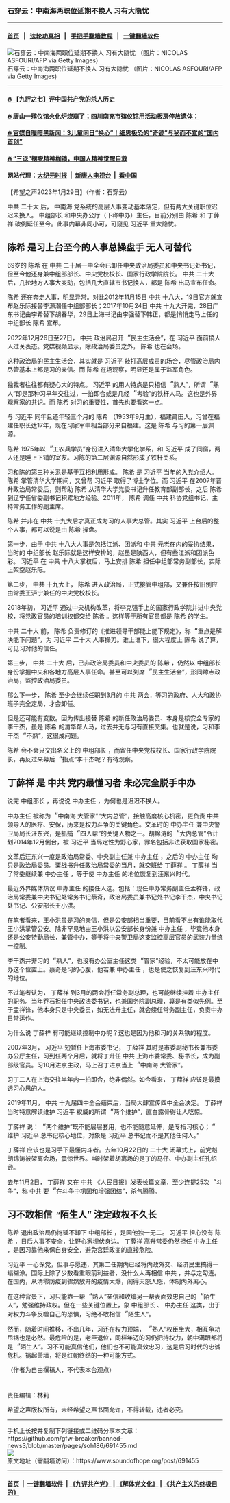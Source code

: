 ### 石穿云：中南海两职位延期不换人 习有大隐忧
------------------------

#### [首页](https://github.com/gfw-breaker/banned-news3/blob/master/README.md) &nbsp;&nbsp;|&nbsp;&nbsp; [法轮功真相](https://github.com/begood0513/basic/blob/master/README.md)  &nbsp;&nbsp;|&nbsp;&nbsp; [手把手翻墙教程](https://github.com/gfw-breaker/guides/wiki)  &nbsp;&nbsp;|&nbsp;&nbsp; [一键翻墙软件](https://github.com/gfw-breaker/nogfw/blob/master/README.md)  



<div><img alt="石穿云：中南海两职位延期不换人 习有大隐忧 （图片：NICOLAS ASFOURI/AFP via Getty Images)" src="https://img.soundofhope.org/2023-01/gettyimages-1213417836-594x594-1675004214337.jpg"/>
<br/><figcaption class="caption">
 石穿云：中南海两职位延期不换人 习有大隐忧 （图片：NICOLAS ASFOURI/AFP via Getty Images)
</figcaption></div><hr/>

#### [ 🔥  【九評之七】评中国共产党的杀人历史](http://45.63.98.24:10000/videos/res1/news/../../res/jiuping/index.html?202301300740)

#### [ 🔥  唐山一殡仪馆火化炉烧崩了；四川南充市殡仪馆用活动板房停放遗体；](http://45.63.98.24:10000/videos/res1/news/../../res1/corona/index.html?202301300740)

#### [ 🔥  官媒自曝暗黑新闻：3儿童同日“换心”！细思极恐的“奇迹”与秘而不宣的“国内首创”](http://45.63.98.24:10000/videos/res1/news/../../res/Organs/index.html?202301300740)

#### [ 🔥  “三退”摆脱精神枷锁，中国人精神觉醒自救](http://45.63.98.24:10000/videos/res1/news/../../res1/tui/index.html?202301300740)

#### 网站代理：[大纪元时报](http://45.63.98.24:85/gb/?202301300740) &nbsp;|&nbsp; [新唐人电视台](http://45.63.98.24:8808/gb/?202301300740) &nbsp;|&nbsp; [看中国](http://45.63.98.24:8300/?202301300740)

<div><div class="Content__Wrapper sc-1bvya0-0 elmmKw article_body" itemprop="articleBody">
 <div id="post_place_1">
 </div>
 <p class="meta-top">
  <span class="meta">
   【希望之声2023年1月29日】（作者：石穿云）
  </span>
 </p>
 <p class="a" style="border:none;padding:0cm">
  <ok href="/term/1059">
   中共
  </ok>
  <ok href="/term/294559">
   二十大
  </ok>
  后，
  <ok href="/term/3731">
   中南海
  </ok>
  党系统的高层人事变动基本落定，但有两大关键职位迟迟未换人。
  <ok href="/term/70587">
   中组部长
  </ok>
  和中央办公厅（下称中办）主任，目前分别由
  <ok href="/term/49537">
   陈希
  </ok>
  和
  <ok href="/term/39601">
   丁薛祥
  </ok>
  破例延任至今。此事内幕非同小可，可窥见
  <ok href="/term/1063">
   习近平
  </ok>
  重大隐忧。
 </p>
 <h2>
  <ok href="/term/49537">
   陈希
  </ok>
  是习上台至今的人事总操盘手 无人可替代
 </h2>
 <p>
  69岁的
  <ok href="/term/49537">
   陈希
  </ok>
  在
  <ok href="/term/1059">
   中共
  </ok>
  二十届一中全会已卸任中央政治局委员和中央书记处书记，但至今他还身兼中组部部长、中央党校校长、国家行政学院院长。
  <ok href="/term/1059">
   中共
  </ok>
  <ok href="/term/294559">
   二十大
  </ok>
  后，几轮地方人事大变动，包括几大直辖市书记换人，都是
  <ok href="/term/49537">
   陈希
  </ok>
  出马宣布任命。
 </p>
 <p>
  <ok href="/term/49537">
   陈希
  </ok>
  还在奔走人事，明显异常。对比2012年11月15日
  <ok href="/term/1059">
   中共
  </ok>
  十八大，19日官方就宣布赵乐际接替李源潮任中组部部长；2017年10月24日
  <ok href="/term/1059">
   中共
  </ok>
  十九大开完，28日广东书记由李希替下胡春华，29日上海书记由李强替下韩正，都是悄悄走马上任的
  <ok href="/term/70587">
   中组部长
  </ok>
  <ok href="/term/49537">
   陈希
  </ok>
  宣布。
 </p>
 <p>
  2022年12月26日至27日，
  <ok href="/term/1059">
   中共
  </ok>
  政治局召开
  <span dir="RTL" lang="AR-SA" style="font-size:13.0pt">
   “
  </span>
  民主生活会”，在
  <ok href="/term/1063">
   习近平
  </ok>
  面前搞人人过关表态。党媒视频显示，除政治局委员之外，
  <ok href="/term/49537">
   陈希
  </ok>
  也在会场。
 </p>
 <p>
  这种政治局的民主生活会，其实就是
  <ok href="/term/1063">
   习近平
  </ok>
  敲打高层成员的场合，尽管政治局内尽管基本上都是习的亲信。而
  <ok href="/term/49537">
   陈希
  </ok>
  在场观察，明显还是属于监军角色。
 </p>
 <p>
  独裁者往往都有疑心大的特点。
  <ok href="/term/1063">
   习近平
  </ok>
  的用人特点是只相信
  <span dir="RTL" lang="AR-SA" style="font-size:13.0pt">
   “
  </span>
  熟人”，所谓
  <span dir="RTL" lang="AR-SA" style="font-size:13.0pt">
   “
  </span>
  熟人”即是那种习早年交往过，一拍即合或是几经
  <span dir="RTL" lang="AR-SA" style="font-size:13.0pt">
   “
  </span>
  考验”的铁杆人马。这也是外界观察家的共识。而
  <ok href="/term/49537">
   陈希
  </ok>
  对习的重要性，首先也要看这一点。
 </p>
 <p>
  与
  <ok href="/term/1063">
   习近平
  </ok>
  同年且还年轻三个月的
  <ok href="/term/49537">
   陈希
  </ok>
  （1953年9月生），福建莆田人，习曾在福建任职长达17年，现在习家军中相当部分来自福建。这是
  <ok href="/term/49537">
   陈希
  </ok>
  与习的第一层渊源。
 </p>
 <p>
  <ok href="/term/49537">
   陈希
  </ok>
  1975年以
  <span dir="RTL" lang="AR-SA" style="font-size:13.0pt">
   “
  </span>
  工农兵学员”身份进入清华大学化学系，和
  <ok href="/term/1063">
   习近平
  </ok>
  成了同窗，两人还是睡上下铺的室友。习陈的第二层渊源自然形成了铁杆关系。
 </p>
 <p>
  习和陈的第三种关系是基于互相利用形成。
  <ok href="/term/49537">
   陈希
  </ok>
  是
  <ok href="/term/1063">
   习近平
  </ok>
  当年的入党介绍人。
  <ok href="/term/49537">
   陈希
  </ok>
  掌管清华大学期间，又曾帮
  <ok href="/term/1063">
   习近平
  </ok>
  取得了博士学位。而
  <ok href="/term/1063">
   习近平
  </ok>
  在2007年晋升政治局常委后，则帮助
  <ok href="/term/49537">
   陈希
  </ok>
  从清华大学党委书记升任教育部副部长，之后
  <ok href="/term/49537">
   陈希
  </ok>
  到辽宁任省委副书记积累地方经验。2011年，
  <ok href="/term/49537">
   陈希
  </ok>
  调任
  <ok href="/term/1059">
   中共
  </ok>
  科协党组书记、主持常务工作的副主席。
 </p>
 <p>
  <ok href="/term/49537">
   陈希
  </ok>
  并非在
  <ok href="/term/1059">
   中共
  </ok>
  十九大后才真正成为习的人事大总管。其实
  <ok href="/term/1063">
   习近平
  </ok>
  上台后的整个人事，都可以说是由
  <ok href="/term/49537">
   陈希
  </ok>
  操盘。
 </p>
 <p>
  第一步，由于
  <ok href="/term/1059">
   中共
  </ok>
  十八大人事是包括江派、团派和
  <ok href="/term/1059">
   中共
  </ok>
  元老在内的妥协结果，当时的
  <ok href="/term/70587">
   中组部长
  </ok>
  赵乐际就是这样安排的，赵虽是陕西人，但有些江派和团派色彩。
  <ok href="/term/1063">
   习近平
  </ok>
  在
  <ok href="/term/1059">
   中共
  </ok>
  十八大掌权后，马上安排
  <ok href="/term/49537">
   陈希
  </ok>
  担任中组部常务副部长，实际上架空赵乐际。
 </p>
 <p>
  第二步，
  <ok href="/term/1059">
   中共
  </ok>
  十九大上，
  <ok href="/term/49537">
   陈希
  </ok>
  进入政治局，正式接管中组部，又兼任按旧例应由常委王沪宁兼任的中央党校校长。
 </p>
 <p>
  2018年初，
  <ok href="/term/1063">
   习近平
  </ok>
  通过中央机构改革，将李克强手上的国家行政学院并进中央党校，将党政官员的培训权都交给
  <ok href="/term/49537">
   陈希
  </ok>
  。这样等于所有官员都是
  <ok href="/term/49537">
   陈希
  </ok>
  的学生。
 </p>
 <p>
  <ok href="/term/1059">
   中共
  </ok>
  <ok href="/term/294559">
   二十大
  </ok>
  前，
  <ok href="/term/49537">
   陈希
  </ok>
  负责修订的《推进领导干部能上能下规定》，称
  <span dir="RTL" lang="AR-SA" style="font-size:13.0pt">
   “
  </span>
  重点是解决能下问题”，为
  <ok href="/term/1063">
   习近平
  </ok>
  <ok href="/term/294559">
   二十大
  </ok>
  人事操刀。谁上谁下，很大程度上
  <ok href="/term/49537">
   陈希
  </ok>
  说了算，可见习对他的信任。
 </p>
 <p>
  第三步，
  <ok href="/term/1059">
   中共
  </ok>
  <ok href="/term/294559">
   二十大
  </ok>
  后，已非政治局委员和中央委员的
  <ok href="/term/49537">
   陈希
  </ok>
  ，仍然以
  <ok href="/term/70587">
   中组部长
  </ok>
  身份掌握中央和各地方高层人事任命。甚至可以列席
  <span dir="RTL" lang="AR-SA" style="font-size:13.0pt">
   “
  </span>
  民主生活会”，形同蹲点政治局，监控政治局委员。
 </p>
 <p>
  那么下一步，
  <ok href="/term/49537">
   陈希
  </ok>
  至少会继续任职到3月的
  <ok href="/term/1059">
   中共
  </ok>
  两会，等习的政府、人大和政协班子完全定局，才会卸任。
 </p>
 <p>
  但是还可能有变数。因为传出接替
  <ok href="/term/49537">
   陈希
  </ok>
  的新任政治局委员、本身是核安全专家的李干杰，虽是
  <ok href="/term/49537">
   陈希
  </ok>
  的清华帮人马，过去并无与习有直接交集。也就是说，习和李干杰
  <span dir="RTL" lang="AR-SA" style="font-size:13.0pt">
   “
  </span>
  不熟”，这很成问题。
 </p>
 <p>
  <ok href="/term/49537">
   陈希
  </ok>
  会不会只交出名义上的
  <ok href="/term/70587">
   中组部长
  </ok>
  ，而留任中央党校校长、国家行政学院院长，再反过来幕后
  <span dir="RTL" lang="AR-SA" style="font-size:13.0pt">
   “
  </span>
  指点”李干杰呢？有待观察。
 </p>
 <h2>
  <ok href="/term/39601">
   丁薛祥
  </ok>
  是
  <ok href="/term/1059">
   中共
  </ok>
  党内最懂习者 未必完全脱手中办
 </h2>
 <p>
  说完
  <ok href="/term/70587">
   中组部长
  </ok>
  ，再说说
  <ok href="/term/70139">
   中办主任
  </ok>
  ，为何也是迟迟不换人。
 </p>
 <p>
  <ok href="/term/70139">
   中办主任
  </ok>
  被称为
  <span dir="RTL" lang="AR-SA" style="font-size:13.0pt">
   “
  </span>
  <ok href="/term/3731">
   中南海
  </ok>
  大管家”“大内总管”，接触高度核心机密，更负责
  <ok href="/term/1059">
   中共
  </ok>
  领导人的医疗、安保，历来是权力斗争的关键角色。文革时的
  <ok href="/term/70139">
   中办主任
  </ok>
  兼中央警卫局局长汪东兴，是抓捕
  <span dir="RTL" lang="AR-SA" style="font-size:13.0pt">
   “
  </span>
  四人帮”的关键人物之一。胡锦涛的
  <span dir="RTL" lang="AR-SA" style="font-size:13.0pt">
   “
  </span>
  大内总管”令计划2014年12月倒台，被
  <ok href="/term/1063">
   习近平
  </ok>
  当局定性为野心家，罪名包括非法获取国家秘密。
 </p>
 <p>
  文革后汪东兴一度是政治局常委、中央副主任兼
  <ok href="/term/70139">
   中办主任
  </ok>
  ，之后的
  <ok href="/term/70139">
   中办主任
  </ok>
  均只是政治局委员。栗战书升任政治局常委的当月，就交班给
  <ok href="/term/39601">
   丁薛祥
  </ok>
  。
  <ok href="/term/39601">
   丁薛祥
  </ok>
  当了常委继续兼
  <ok href="/term/70139">
   中办主任
  </ok>
  ，等于使
  <ok href="/term/70139">
   中办主任
  </ok>
  的地位恢复到汪东兴时代。
 </p>
 <p>
  最近外界媒体热议
  <ok href="/term/70139">
   中办主任
  </ok>
  的接任人选。包括：现任中办常务副主任孟祥锋，政治局常委兼中央书记处常务书记蔡奇，政治局委员兼书记处书记李干杰，中央书记处书记、公安部长王小洪。
 </p>
 <p>
  在笔者看来，王小洪虽是习的亲信，但是公安部相当重要，目前看不出有谁能取代王小洪掌管公安。除非罕见地由王小洪以公安部长身份兼
  <ok href="/term/70139">
   中办主任
  </ok>
  ，毕竟他本身还是公安特勤局长，兼管中办，等于将中央警卫局这支监控高层官员的武装力量统一控制。
 </p>
 <p>
  李干杰并非习的
  <span dir="RTL" lang="AR-SA" style="font-size:13.0pt">
   “
  </span>
  熟人”，也没有办公室主任这类
  <span dir="RTL" lang="AR-SA" style="font-size:13.0pt">
   “
  </span>
  管家”经验，不太可能放在中办这个位置上。蔡奇是习的心腹，他若兼
  <ok href="/term/70139">
   中办主任
  </ok>
  ，也是使之恢复到汪东兴时代的地位。
 </p>
 <p>
  不过笔者认为，
  <ok href="/term/39601">
   丁薛祥
  </ok>
  到3月的两会将任常务副总理，也可能继续挂着
  <ok href="/term/70139">
   中办主任
  </ok>
  的职务。当年乔石担任中央政法委书记，也兼国务院副总理，算是有类似先例。至于孟祥锋，他本身只是中央委员，如无法升主任，就会续任常务副主任，负责中办日常运作。
 </p>
 <p>
  为什么说
  <ok href="/term/39601">
   丁薛祥
  </ok>
  有可能继续控制中办呢？这也是因为他和习的关系铁的程度。
 </p>
 <p>
  2007年3月，
  <ok href="/term/1063">
   习近平
  </ok>
  短暂任上海市委书记，
  <ok href="/term/39601">
   丁薛祥
  </ok>
  其时是市委副秘书长兼市委办公厅主任，习到任两个月后，就将丁升任
  <ok href="/term/1059">
   中共
  </ok>
  上海市委常委、秘书长，成为副部级官员。习10月进京主政，马上召丁进京当上
  <span dir="RTL" lang="AR-SA" style="font-size:13.0pt">
   “
  </span>
  <ok href="/term/3731">
   中南海
  </ok>
  大管家”。
 </p>
 <p>
  习丁二人在上海交往半年内一拍即合，绝非偶然。如今看来，
  <ok href="/term/39601">
   丁薛祥
  </ok>
  应该是最摸透习心思的人。
 </p>
 <p>
  2019年11月，
  <ok href="/term/1059">
   中共
  </ok>
  十九届四中全会结束后，当局大肆宣传四中全会决定。
  <ok href="/term/39601">
   丁薛祥
  </ok>
  当时特意解读维护
  <ok href="/term/1063">
   习近平
  </ok>
  权威的所谓
  <span dir="RTL" lang="AR-SA" style="font-size:13.0pt">
   “
  </span>
  两个维护”，直白露骨得让人吃惊。
 </p>
 <p>
  <ok href="/term/39601">
   丁薛祥
  </ok>
  说：
  <span dir="RTL" lang="AR-SA" style="font-size:13.0pt">
   “
  </span>
  两个维护”既不能层层套用，也不能随意延伸，是专指习核心；
  <span dir="RTL" lang="AR-SA" style="font-size:13.0pt">
   “
  </span>
  维护
  <ok href="/term/1063">
   习近平
  </ok>
  总书记核心地位，对象是
  <ok href="/term/1063">
   习近平
  </ok>
  总书记而不是其他任何人。”
 </p>
 <p>
  <ok href="/term/39601">
   丁薛祥
  </ok>
  应该也是习手下最懂内斗者。去年10月22日的
  <ok href="/term/294559">
   二十大
  </ok>
  闭幕式上，前党魁胡锦涛被架离会场，震惊世界。当时架着胡离场的是丁的马仔、中办副主任孔绍逊。
 </p>
 <p>
  去年11月2日，
  <ok href="/term/39601">
   丁薛祥
  </ok>
  又在
  <ok href="/term/1059">
   中共
  </ok>
  《人民日报》发表长篇文章，至少连提25次
  <span dir="RTL" lang="AR-SA" style="font-size:13.0pt">
   “
  </span>
  斗争”，称
  <ok href="/term/1059">
   中共
  </ok>
  要
  <span dir="RTL" lang="AR-SA" style="font-size:13.0pt">
   “
  </span>
  在斗争中巩固和增强团结”，杀气腾腾。
 </p>
 <h2>
  习不敢相信
  <span dir="RTL" lang="AR-SA" style="font-size:13.0pt">
   “
  </span>
  陌生人” 注定政权不久长
 </h2>
 <p>
  <ok href="/term/49537">
   陈希
  </ok>
  退出政治局仍拖延不卸下
  <ok href="/term/70587">
   中组部长
  </ok>
  ，是因他独一无二。
  <ok href="/term/1063">
   习近平
  </ok>
  担心没有
  <ok href="/term/49537">
   陈希
  </ok>
  ，日后人事不安全，让野心家埋伏身边。
  <ok href="/term/39601">
   丁薛祥
  </ok>
  高升常委仍然担任
  <ok href="/term/70139">
   中办主任
  </ok>
  ，是因习靠他来保自身安全，避免宫廷政变的直接危险。
 </p>
 <p>
  <ok href="/term/1063">
   习近平
  </ok>
  一心保党，但事与愿违，其第二任期内已经将内政外交、经济民生搞得一塌糊涂。国际上除了少数看重眼前利益者，没什么人再相信
  <ok href="/term/1059">
   中共
  </ok>
  ，并与之勾连。在国内，从清零防疫到骤然放开的疫情大爆，闹得天怒人怨，体制内外离心。
 </p>
 <p>
  在这种背景下，习只能靠一帮
  <span dir="RTL" lang="AR-SA" style="font-size:13.0pt">
   “
  </span>
  熟人”亲信和收编另一帮表面效忠自己的
  <span dir="RTL" lang="AR-SA" style="font-size:13.0pt">
   “
  </span>
  陌生人”，勉强维持政权。但在一些关键位置上，象
  <ok href="/term/70587">
   中组部长
  </ok>
  、
  <ok href="/term/70139">
   中办主任
  </ok>
  这类，出于对权力斗争反噬自己的恐惧，习绝不敢相信
  <span dir="RTL" lang="AR-SA" style="font-size:13.0pt">
   “
  </span>
  陌生人”。
 </p>
 <p>
  然而，随着时间推移，不出几年，习还在权力顶端，
  <span dir="RTL" lang="AR-SA" style="font-size:13.0pt">
   “
  </span>
  熟人”权臣坐大，相互争功甩锅也是必然。最危险的是，老臣退位，同样年迈的习仍把持权力，朝中满眼都将是
  <span dir="RTL" lang="AR-SA" style="font-size:13.0pt">
   “
  </span>
  陌生人”。习不可能真信他们，他们也不可能真效忠习，这是后习时代的忠诚危机。祸起萧墙，将是红朝终结的一种可能方式。
 </p>
 <p>
  （作者为自由撰稿人，不代表本台观点）
 </p>
 <h1>
 </h1>
 <p class="meta-btm">
  责任编辑：林莉
 </p>
 <p class="meta-btm">
  希望之声版权所有，未经希望之声书面允许，不得转载，违者必究。
 </p>
</div>
</div>
<hr/>
手机上长按并复制下列链接或二维码分享本文章：<br/>
https://github.com/gfw-breaker/banned-news3/blob/master/pages/soh186/691455.md <br/>
<a href='https://github.com/gfw-breaker/banned-news3/blob/master/pages/soh186/691455.md'><img src='https://github.com/gfw-breaker/banned-news3/blob/master/pages/soh186/691455.md.png'/></a> <br/>
原文地址（需翻墙访问）：https://www.soundofhope.org/post/691455


------------------------
#### [首页](https://github.com/gfw-breaker/banned-news3/blob/master/README.md) &nbsp;|&nbsp; [一键翻墙软件](https://github.com/gfw-breaker/nogfw/blob/master/README.md) &nbsp;| [《九评共产党》](https://github.com/gfw-breaker/9ping.md/blob/master/README.md#九评之一评共产党是什么) | [《解体党文化》](https://github.com/gfw-breaker/jtdwh.md/blob/master/README.md) | [《共产主义的终极目的》](https://github.com/gfw-breaker/gczydzjmd.md/blob/master/README.md)


<img src='http://gfw-breaker.win/banned-news3/pages/soh186/691455.md' width='0px' height='0px'/>